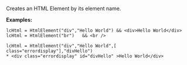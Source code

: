 ﻿Creates an HTML Element by its element name.

**Examples:**  
```foxpro
lcHtml = HtmlElement("div","Hello World") && <div>Hello World</div>
lcHtml = HtmlElement("br")   && <br />

lcHtml = HtmlElement("div","Hello World",[ class="errordisplay"],"divHello") 
* <div class="errordisplay" id="divHello" >Hello World</div>
```